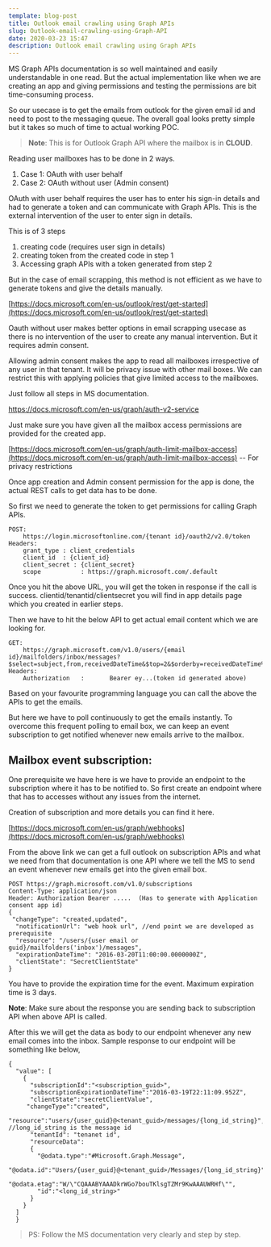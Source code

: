```yaml
---
template: blog-post
title: Outlook email crawling using Graph APIs
slug: Outlook-email-crawling-using-Graph-API
date: 2020-03-23 15:47
description: Outlook email crawling using Graph APIs
---
```

MS Graph APIs documentation is so well maintained and easily understandable in one read. But the actual implementation like when we are creating an app and giving permissions and testing the permissions are bit time-consuming process.

So our usecase is to get the emails from outlook for the given email id and need to post to the messaging queue. The overall goal looks pretty simple but it takes so much of time to actual working POC.

> **Note**: This is for Outlook Graph API where the mailbox is in **CLOUD**.

Reading user mailboxes has to be done in 2 ways.

1.  Case 1: OAuth with user behalf
2.  Case 2: OAuth without user (Admin consent)

OAuth with user behalf requires the user has to enter his sign-in details and had to generate a token and can communicate with Graph APIs. This is the external intervention of the user to enter sign in details.

This is of 3 steps

1.  creating code (requires user sign in details)
2.  creating token from the created code in step 1
3.  Accessing graph APIs with a token generated from step 2

But in the case of email scrapping, this method is not efficient as we have to generate tokens and give the details manually.

[https://docs.microsoft.com/en-us/outlook/rest/get-started](https://docs.microsoft.com/en-us/outlook/rest/get-started)

Oauth without user makes better options in email scrapping usecase as there is no intervention of the user to create any manual intervention. But it requires admin consent.

Allowing admin consent makes the app to read all mailboxes irrespective of any user in that tenant. It will be privacy issue with other mail boxes. We can restrict this with applying policies that give limited access to the mailboxes.

Just follow all steps in MS documentation.

https://docs.microsoft.com/en-us/graph/auth-v2-service

Just make sure you have given all the mailbox access permissions are provided for the created app.

[https://docs.microsoft.com/en-us/graph/auth-limit-mailbox-access](https://docs.microsoft.com/en-us/graph/auth-limit-mailbox-access)  -- For privacy restrictions

Once app creation and Admin consent permission for the app is done, the actual REST calls to get data has to be done.

So first we need to generate the token to get permissions for calling Graph APIs.

    POST:
        https://login.microsoftonline.com/{tenant id}/oauth2/v2.0/token
    Headers:
        grant_type : client_credentials
        client_id  : {client_id}
        client_secret : {client_secret}
        scope           : https://graph.microsoft.com/.default
Once you hit the above URL, you will get the token in response if the call is success. clientid/tenantid/clientsecret you will find in app details page which you created in earlier steps.

Then we have to hit the below API to get actual email content which we are looking for.

    GET:
        https://graph.microsoft.com/v1.0/users/{email id}/mailfolders/inbox/messages?$select=subject,from,receivedDateTime&$top=2&$orderby=receivedDateTime%20DESC
    Headers:
        Authorization   :       Bearer ey...(token id generated above)
Based on your favourite programming language you can call the above the APIs to get the emails.

But here we have to poll continuously to get the emails instantly. To overcome this frequent polling to email box, we can keep an event subscription to get notified whenever new emails arrive to the mailbox.

## Mailbox event subscription:

One prerequisite we have here is we have to provide an endpoint to the subscription where it has to be notified to. So first create an endpoint where that has to accesses without any issues from the internet.

Creation of subscription and more details you can find it here.

[https://docs.microsoft.com/en-us/graph/webhooks](https://docs.microsoft.com/en-us/graph/webhooks)

From the above link we can get a full outlook on subscription APIs and what we need from that documentation is one API where we tell the MS to send an event whenever new emails get into the given email box.

    POST https://graph.microsoft.com/v1.0/subscriptions
    Content-Type: application/json
    Header: Authorization Bearer .....  (Has to generate with Application consent app id)
    {
     "changeType": "created,updated",
      "notificationUrl": "web hook url", //end point we are developed as prerequisite
      "resource": "/users/{user email or guid}/mailfolders('inbox')/messages",
      "expirationDateTime": "2016-03-20T11:00:00.0000000Z",
      "clientState": "SecretClientState"
    }
You have to provide the expiration time for the event. Maximum expiration time is 3 days.

**Note**: Make sure about the response you are sending back to subscription API when above API is called.

After this we will get the data as body to our endpoint whenever any new email comes into the inbox.
Sample response to our endpoint will be something like below,

    {
      "value": [
        {
          "subscriptionId":"<subscription_guid>",
          "subscriptionExpirationDateTime":"2016-03-19T22:11:09.952Z",
          "clientState":"secretClientValue",
         "changeType":"created",
          "resource":"users/{user_guid}@<tenant_guid>/messages/{long_id_string}", //long_id_string is the message id
          "tenantId": "tenanet id",
          "resourceData":
          {
            "@odata.type":"#Microsoft.Graph.Message",
            "@odata.id":"Users/{user_guid}@<tenant_guid>/Messages/{long_id_string}",
            "@odata.etag":"W/\"CQAAABYAAADkrWGo7bouTKlsgTZMr9KwAAAUWRHf\"",
            "id":"<long_id_string>"
          }
        }
      ]
      }

> PS: Follow the MS documentation very clearly and step by step.
